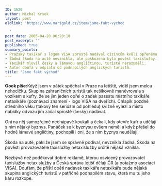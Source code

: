 ```yaml
---
ID: 1620
author: Michal Krsek
layout: post
oldlink: 'https://www.marigold.cz/item/jsme-fakt-vychod

  '
post_date: 2005-04-20 00:20:10
post_excerpt: ''
published: true
summary_points:
- Pražský taxikář s logem VISA sprostě nadával cizincům kvůli opřenému kufru.
- Žádná škoda na autě nevznikla, ale poškozena byla pověst taxislužby.
- Taxikář mluvil česky a lámavou angličtinou, turisté nerozuměli.
- Autor doufá v odplatu od podnapilých anglických turistů.
title: "Jsme fakt východ"
---
```


<p><b>Oook píše:</b>Když jsem v pátek spěchal v Praze na letiště, viděl jsem melou
nehodičku. Skupina zahraničních turistů tak nešikovně manévrovala s
vozíkem s kufry, že se jim jeden opřel o zadek passatu místního
taxikáře netaxikáře (poznávací znamení - logo VISA na dveřích). Chlapík
pozdně středního věku (takový ten seriózní od pohledu) svižně vylezl a
místo nabídky odvozu jim začal sprostě (česky) nadávat.<br />
<br />
Oni na něj samozřejmě nechápavě koukali a čekali, kdy otevře kufr a udělají s ním nějaký byznys. Panáček se k byznysu ovšem neměl a když přešel do hodně lámavé angličtiny, pochopili i oni, že s ním byznys neudělají.<br />
<br />
Škoda na autě, pakliže jsem se správně podíval, nevznikla žádná. Škoda
na pověsti provozovatele taxislužby netaxislužby určitě nějaká vznikla.<br />
<br />
Nezbývá než poděkovat dobré reklamě, kterou osvícený provozovatel
taxislužby netaxislužby a Česká správa letišť dělají ČR (a potažmo
asociaci VISA). Doufám, že příští obětí nadávek taxikáře netaxikáře
bude nějaká skupina anglických turistů v patřičně podnapilém stavu,
která mu tu jeho káru rozkope.</p>